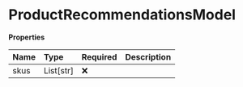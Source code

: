 # ProductRecommendationsModel

**Properties**

| Name | Type      | Required | Description |
| :--- | :-------- | :------- | :---------- |
| skus | List[str] | ❌       |             |

<!-- This file was generated by liblab | https://liblab.com/ -->
